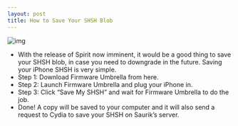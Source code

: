 ```yaml
---
layout: post
title: How to Save Your SHSH Blob
---
```

![img](http://media.idownloadblog.com/wp-content/uploads/2010/07/Save-SHSH-Blob.png)
* With the release of Spirit now imminent, it would be a good thing to save your SHSH blob, in case you need to downgrade in the future. Saving your iPhone SHSH is very simple.
* Step 1: Download Firmware Umbrella from here.
* Step 2: Launch Firmware Umbrella and plug your iPhone in.
* Step 3: Click “Save My SHSH” and wait for Firmware Umbrella to do the job.
* Done! A copy will be saved to your computer and it will also send a request to Cydia to save your SHSH on Saurik’s server.

